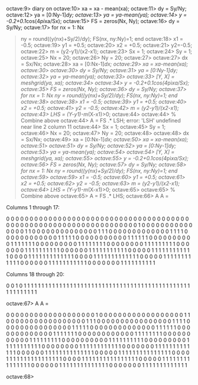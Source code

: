 octave:9> diary on
octave:10> xa = xa - mean(xa);
octave:11> dy = Sy/Ny;
octave:12> ya = [0:Ny-1]*dy;
octave:13> ya = ya-mean(ya);
octave:14> y = -0.2+0.1*cos(4*pi*xa/Sx);
octave:15> FS = zeros(Nx, Ny);
octave:16> dy = Sy/Ny;
octave:17> for nx = 1: Nx
> ny = round((y(nx)+Sy/2)/dy);
> FS(nx, ny:Ny)=1;
> end
octave:18> x1 = -0.5;
octave:19> y1 = +0.5;
octave:20> x2 = +0.5;
octave:21> y2=-0.5;
octave:22> m = (y2-y1)/(x2-x1);
octave:23> Sx = 1;
octave:24> Sy = 1;
octave:25> Nx = 20;
octave:26> Ny = 20;
octave:27> 
octave:27> dx = Sx/Nx;
octave:28> xa = [0:Nx-1]*dx;
octave:29> xa = xa-mean(xa);
octave:30> 
octave:30> dy = Sy/Ny;
octave:31> ya = [0:Ny-1]*dy;
octave:32> ya = ya-mean(ya);
octave:33> 
octave:33> [Y, X] = meshgrid(ya, xa);
octave:34> 
octave:34> y = -0.2+0.1*cos(4*pi*xa/Sx);
octave:35> FS = zeros(Nx, Ny);
octave:36> dy = Sy/Ny;
octave:37> for nx = 1: Nx
>   ny = round((y(nx)+Sy/2)/dy);
>   FS(nx, ny:Ny)=1;
> end
octave:38> 
octave:38> x1 = -0.5;
octave:39> y1 = +0.5;
octave:40> x2 = +0.5;
octave:41> y2 = -0.5;
octave:42> m = (y2-y1)/(x2-x1);
octave:43> LHS = (Y-y1)-m*(X-x1)>0;
octave:44> 
octave:44> % Combine above
octave:44> A = FS .* LSH;
error: 'LSH' undefined near line 2 column 11
octave:44> Sx = 1;
octave:45> Sy = 1;
octave:46> Nx = 20;
octave:47> Ny = 20;
octave:48> 
octave:48> dx = Sx/Nx;
octave:49> xa = [0:Nx-1]*dx;
octave:50> xa = xa-mean(xa);
octave:51> 
octave:51> dy = Sy/Ny;
octave:52> ya = [0:Ny-1]*dy;
octave:53> ya = ya-mean(ya);
octave:54> 
octave:54> [Y, X] = meshgrid(ya, xa);
octave:55> 
octave:55> y = -0.2+0.1*cos(4*pi*xa/Sx);
octave:56> FS = zeros(Nx, Ny);
octave:57> dy = Sy/Ny;
octave:58> for nx = 1: Nx
>   ny = round((y(nx)+Sy/2)/dy);
>   FS(nx, ny:Ny)=1;
> end
octave:59> 
octave:59> x1 = -0.5;
octave:60> y1 = +0.5;
octave:61> x2 = +0.5;
octave:62> y2 = -0.5;
octave:63> m = (y2-y1)/(x2-x1);
octave:64> LHS = (Y-y1)-m*(X-x1)>0;
octave:65> 
octave:65> % Combine above
octave:65> A = FS .* LHS;
octave:66> A
A =

 Columns 1 through 17:

   0   0   0   0   0   0   0   0   0   0   0   0   0   0   0   0   0
   0   0   0   0   0   0   0   0   0   0   0   0   0   0   0   0   0
   0   0   0   0   0   0   0   0   0   0   0   0   0   0   0   0   0
   0   0   0   0   0   0   0   0   0   0   0   0   0   0   0   0   1
   0   0   0   0   0   0   0   0   0   0   0   0   0   0   0   1   1
   0   0   0   0   0   0   0   0   0   0   0   0   0   0   1   1   1
   0   0   0   0   0   0   0   0   0   0   0   0   0   1   1   1   1
   0   0   0   0   0   0   0   0   0   0   0   0   1   1   1   1   1
   0   0   0   0   0   0   0   0   0   0   0   1   1   1   1   1   1
   0   0   0   0   0   0   0   0   0   0   1   1   1   1   1   1   1
   0   0   0   0   0   0   0   0   0   1   1   1   1   1   1   1   1
   0   0   0   0   0   0   0   0   1   1   1   1   1   1   1   1   1
   0   0   0   0   0   0   0   1   1   1   1   1   1   1   1   1   1
   0   0   0   0   0   0   1   1   1   1   1   1   1   1   1   1   1
   0   0   0   0   0   1   1   1   1   1   1   1   1   1   1   1   1
   0   0   0   0   1   1   1   1   1   1   1   1   1   1   1   1   1
   0   0   0   0   1   1   1   1   1   1   1   1   1   1   1   1   1
   0   0   0   0   0   1   1   1   1   1   1   1   1   1   1   1   1
   0   0   0   0   0   0   1   1   1   1   1   1   1   1   1   1   1
   0   0   0   0   0   0   0   1   1   1   1   1   1   1   1   1   1

 Columns 18 through 20:

   0   0   1
   0   1   1
   1   1   1
   1   1   1
   1   1   1
   1   1   1
   1   1   1
   1   1   1
   1   1   1
   1   1   1
   1   1   1
   1   1   1
   1   1   1
   1   1   1
   1   1   1
   1   1   1
   1   1   1
   1   1   1
   1   1   1
   1   1   1

octave:67> A
A =

   0   0   0   0   0   0   0   0   0   0   0   0   0   0   0   0   0   0   0   1
   0   0   0   0   0   0   0   0   0   0   0   0   0   0   0   0   0   0   1   1
   0   0   0   0   0   0   0   0   0   0   0   0   0   0   0   0   0   1   1   1
   0   0   0   0   0   0   0   0   0   0   0   0   0   0   0   0   1   1   1   1
   0   0   0   0   0   0   0   0   0   0   0   0   0   0   0   1   1   1   1   1
   0   0   0   0   0   0   0   0   0   0   0   0   0   0   1   1   1   1   1   1
   0   0   0   0   0   0   0   0   0   0   0   0   0   1   1   1   1   1   1   1
   0   0   0   0   0   0   0   0   0   0   0   0   1   1   1   1   1   1   1   1
   0   0   0   0   0   0   0   0   0   0   0   1   1   1   1   1   1   1   1   1
   0   0   0   0   0   0   0   0   0   0   1   1   1   1   1   1   1   1   1   1
   0   0   0   0   0   0   0   0   0   1   1   1   1   1   1   1   1   1   1   1
   0   0   0   0   0   0   0   0   1   1   1   1   1   1   1   1   1   1   1   1
   0   0   0   0   0   0   0   1   1   1   1   1   1   1   1   1   1   1   1   1
   0   0   0   0   0   0   1   1   1   1   1   1   1   1   1   1   1   1   1   1
   0   0   0   0   0   1   1   1   1   1   1   1   1   1   1   1   1   1   1   1
   0   0   0   0   1   1   1   1   1   1   1   1   1   1   1   1   1   1   1   1
   0   0   0   0   1   1   1   1   1   1   1   1   1   1   1   1   1   1   1   1
   0   0   0   0   0   1   1   1   1   1   1   1   1   1   1   1   1   1   1   1
   0   0   0   0   0   0   1   1   1   1   1   1   1   1   1   1   1   1   1   1
   0   0   0   0   0   0   0   1   1   1   1   1   1   1   1   1   1   1   1   1

octave:68> 

